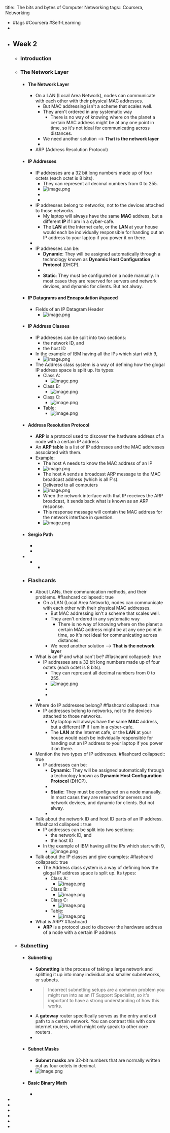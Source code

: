 title:: The bits and bytes of Computer Networking
tags:: Coursera, Networking

- #tags #Coursera #Self-Learning
-
- ## Week 2
	- ### Introduction
	- ### The Network Layer
		- #### The Network Layer
			- On a LAN (Local Area Network), nodes can communicate with each other with their physical MAC addresses.
				- But MAC addressing isn't a scheme that scales well.
				- They aren't ordered in any systematic way
					- There is no way of knowing where on the planet a certain MAC address might be at any one point in time, so it's not ideal for communicating across distances.
				- We need another solution --> **That is the network layer**
				-
			- ARP (Address Resolution Protocol)
		- #### IP Addresses
			- IP addresses are a 32 bit long numbers made up of four octets (each octet is 8 bits).
				- They can represent all decimal numbers from 0 to 255.
				- ![image.png](../assets/image_1662199229331_0.png)
				-
				-
			- IP addresses belong to networks, not to the devices attached to those networks.
				- My laptop will always have the same **MAC** address, but a different **IP** if I am in a cyber-cafe.
				- The **LAN** at the Internet cafe, or the **LAN** at your house would each be individually responsible for handing out an IP address to your laptop if you power it on there.
			-
			- IP addresses can be:
				- **Dynamic**: They will be assigned automatically through a technology known as **Dynamic Host Configuration Protocol** (DHCP).
				-
				- **Static**: They must be configured on a node manually. In most cases they are reserved for servers and network devices, and dynamic for clients. But not alway.
		- #### IP Datagrams and Encapsulation #spaced
			- Fields of an IP Datagram Header
				- ![image.png](../assets/image_1662200525261_0.png)
		- #### IP Address Classes
			- IP addresses can be split into two sections:
				- the network ID, and
				- the host ID
			- In the example of IBM having all the IPs which start with 9,
				- ![image.png](../assets/image_1662200766911_0.png)
			- The Address class system is a way of defining how the glogal IP address space is split up. Its types:
				- Class A:
					- ![image.png](../assets/image_1662200916058_0.png)
				- Class B:
					- ![image.png](../assets/image_1662200959197_0.png)
				- Class C:
					- ![image.png](../assets/image_1662201005683_0.png)
				- Table:
					- ![image.png](../assets/image_1662201401505_0.png)
		- #### Address Resolution Protocol
			- **ARP** is a protocol used to discover the hardware address of a node with a certain IP address
			- An **ARP table** is a list of IP addresses and the MAC addresses associated with them.
			- Example:
				- The host A needs to know the MAC address of an IP
				- ![image.png](../assets/image_1662201635737_0.png)
				- The host A sends a broadcast ARP message to the MAC broadcast address (which is all F's).
				- Delivered to all computers
				- ![image.png](../assets/image_1662201676119_0.png)
				- When the network interface with that IP receives the ARP broadcast, it sends back what is known as an ARP response.
				- This response message will contain the MAC address  for the network interface in question.
				- ![image.png](../assets/image_1662202381882_0.png)
		- #### Sergio Path
			-
			-
		-
			-
				-
		- ### Flashcards
			- About LANs, their communication methods, and their problems. #flashcard
			  collapsed:: true
				- On a LAN (Local Area Network), nodes can communicate with each other with their physical MAC addresses.
					- But MAC addressing isn't a scheme that scales well.
					- They aren't ordered in any systematic way
						- There is no way of knowing where on the planet a certain MAC address might be at any one point in time, so it's not ideal for communicating across distances.
					- We need another solution --> **That is the network layer**
			- What is an IP and what can't be? #flashcard
			  collapsed:: true
				- IP addresses are a 32 bit long numbers made up of four octets (each octet is 8 bits).
					- They can represent all decimal numbers from 0 to 255.
					- ![image.png](../assets/image_1662199229331_0.png)
					-
					-
				-
			- Where do IP addresses belong? #flashcard
			  collapsed:: true
				- IP addresses belong to networks, not to the devices attached to those networks.
					- My laptop will always have the same **MAC** address, but a different **IP** if I am in a cyber-cafe.
					- The **LAN** at the Internet cafe, or the **LAN** at your house would each be individually responsible for handing out an IP address to your laptop if you power it on there.
			- Mention the two types of IP addresses. #flashcard
			  collapsed:: true
				- IP addresses can be:
					- **Dynamic**: They will be assigned automatically through a technology known as **Dynamic Host Configuration Protocol** (DHCP).
					-
					- **Static**: They must be configured on a node manually. In most cases they are reserved for servers and network devices, and dynamic for clients. But not alway.
					-
			- Talk about the network ID and host ID parts of an IP address. #flashcard
			  collapsed:: true
				- IP addresses can be split into two sections:
					- the network ID, and
					- the host ID
				- In the example of IBM having all the IPs which start with 9,
					- ![image.png](../assets/image_1662200766911_0.png)
			- Talk about the IP classes and give examples: #flashcard
			  collapsed:: true
				- The Address class system is a way of defining how the glogal IP address space is split up. Its types:
					- Class A:
						- ![image.png](../assets/image_1662200916058_0.png)
					- Class B:
						- ![image.png](../assets/image_1662200959197_0.png)
					- Class C:
						- ![image.png](../assets/image_1662201005683_0.png)
					- Table:
						- ![image.png](../assets/image_1662201401505_0.png)
			- What is ARP? #flashcard
				- **ARP** is a protocol used to discover the hardware address of a node with a certain IP address
	- ### Subnetting
		- #### Subnetting
			- **Subnetting** is the process of taking a large network and splitting it up into many individual and smaller subnetworks, or subnets.
			- > Incorrect subnetting setups are a common problem you might run into as an IT Support Specialist, so it's important to have a strong understanding of how this works.
			- A **gateway** router specifically serves as the entry and exit path to a certain network. You can contrast this with core internet routers, which might only speak to other core routers.
			-
		- #### Subnet Masks
			- **Subnet masks** are 32-bit numbers that are normally written out as four octets in decimal.
			- ![image.png](../assets/image_1662204486320_0.png)
		- #### Basic Binary Math
			-
-
-
-
-
-
-